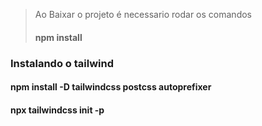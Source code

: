 
> Ao Baixar o projeto é necessario rodar os comandos
>#### npm install


### Instalando o tailwind
#### npm install -D tailwindcss postcss autoprefixer
#### npx tailwindcss init -p